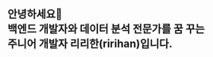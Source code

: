 <h2>안녕하세요👋<br>백엔드 개발자와 데이터 분석 전문가를 꿈 꾸는<br>주니어 개발자 리리한(ririhan)입니다.</h2>

<!--
**RIANAEH/RIANAEH** is a ✨ _special_ ✨ repository because its `README.md` (this file) appears on your GitHub profile.

Here are some ideas to get you started:

- 🔭 I’m currently working on ...
- 🌱 I’m currently learning ...
- 👯 I’m looking to collaborate on ...
- 🤔 I’m looking for help with ...
- 💬 Ask me about ...
- 📫 How to reach me: ...
- 😄 Pronouns: ...
- ⚡ Fun fact: ...
-->
